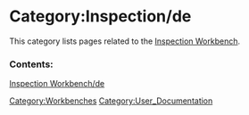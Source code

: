 # Category:Inspection/de
This category lists pages related to the [Inspection Workbench](Inspection_Workbench.md).

### Contents:

[Inspection Workbench/de](Inspection_Workbench/de.md)

[Category:Workbenches](Category:Workbenches.md) [Category:User\_Documentation](Category:User_Documentation.md)
